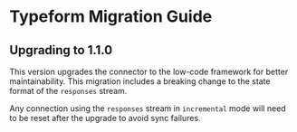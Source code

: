 # Typeform Migration Guide

## Upgrading to 1.1.0

This version upgrades the connector to the low-code framework for better maintainability. This migration includes a breaking change to the state format of the `responses` stream.

Any connection using the `responses` stream in `incremental` mode will need to be reset after the upgrade to avoid sync failures.
